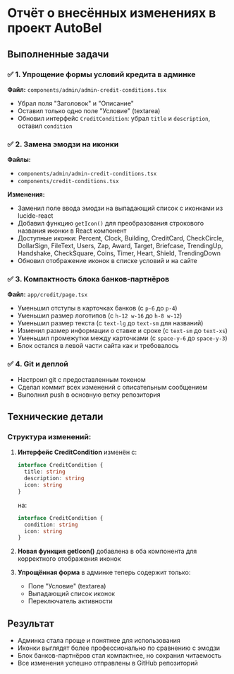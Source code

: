 # Отчёт о внесённых изменениях в проект AutoBel

## Выполненные задачи

### ✅ 1. Упрощение формы условий кредита в админке
**Файл:** `components/admin/admin-credit-conditions.tsx`
- Убрал поля "Заголовок" и "Описание"
- Оставил только одно поле "Условие" (textarea)
- Обновил интерфейс `CreditCondition`: убрал `title` и `description`, оставил `condition`

### ✅ 2. Замена эмодзи на иконки
**Файлы:**
- `components/admin/admin-credit-conditions.tsx`
- `components/credit-conditions.tsx`

**Изменения:**
- Заменил поле ввода эмодзи на выпадающий список с иконками из lucide-react
- Добавил функцию `getIcon()` для преобразования строкового названия иконки в React компонент
- Доступные иконки: Percent, Clock, Building, CreditCard, CheckCircle, DollarSign, FileText, Users, Zap, Award, Target, Briefcase, TrendingUp, Handshake, CheckSquare, Coins, Timer, Heart, Shield, TrendingDown
- Обновил отображение иконок в списке условий и на сайте

### ✅ 3. Компактность блока банков-партнёров
**Файл:** `app/credit/page.tsx`
- Уменьшил отступы в карточках банков (с `p-6` до `p-4`)
- Уменьшил размер логотипов (с `h-12 w-16` до `h-8 w-12`)
- Уменьшил размер текста (с `text-lg` до `text-sm` для названий)
- Изменил размер информации о ставке и сроке (с `text-sm` до `text-xs`)
- Уменьшил промежутки между карточками (с `space-y-6` до `space-y-3`)
- Блок остался в левой части сайта как и требовалось

### ✅ 4. Git и деплой
- Настроил git с предоставленным токеном
- Сделал коммит всех изменений с описательным сообщением
- Выполнил push в основную ветку репозитория

## Технические детали

### Структура изменений:
1. **Интерфейс CreditCondition** изменён с:
   ```typescript
   interface CreditCondition {
     title: string
     description: string
     icon: string
   }
   ```
   на:
   ```typescript
   interface CreditCondition {
     condition: string
     icon: string
   }
   ```

2. **Новая функция getIcon()** добавлена в оба компонента для корректного отображения иконок

3. **Упрощённая форма** в админке теперь содержит только:
   - Поле "Условие" (textarea)
   - Выпадающий список иконок
   - Переключатель активности

## Результат
- Админка стала проще и понятнее для использования
- Иконки выглядят более профессионально по сравнению с эмодзи
- Блок банков-партнёров стал компактнее, но сохранил читаемость
- Все изменения успешно отправлены в GitHub репозиторий
